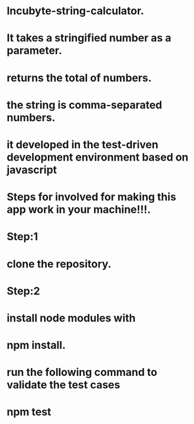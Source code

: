 # Incubyte-string-calculator.

# It takes a stringified number as a parameter.

# returns the total of numbers.

# the string is comma-separated numbers.

# it developed in the test-driven development environment based on javascript

# Steps for involved for making this app work in your machine!!!.

# Step:1

# clone the repository.

# Step:2

# install node modules with

# npm install.

# run the following command to validate the test cases

# npm test
